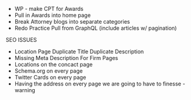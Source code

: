 - WP - make CPT for Awards
- Pull in Awards into home page
- Break Attorney blogs into separate categories
- Redo Practice Pull from GraphQL (include articles w/ pagination)

SEO ISSUES

- Location Page Duplicate Title Duplicate Description
- Missing Meta Description For Firm Pages
- Locations on the concact page
- Schema.org on every page
- Twitter Cards on every page
- Having the address on every page we are going to have to finesse - warning
